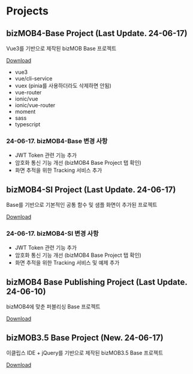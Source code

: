 # Projects

## bizMOB4-Base Project (Last Update. 24-06-17)

Vue3를 기반으로 제작된 bizMOB Base 프로젝트

[Download](https://rireya.github.io/mcnc-study/file/bizMOB4Vue-Base.zip)

- vue3
- vue/cli-service
- vuex (pinia를 사용하더라도 삭제하면 안됨)
- vue-router
- ionic/vue
- ionic/vue-router
- moment
- sass
- typescript

### 24-06-17. bizMOB4-Base 변경 사항

- JWT Token 관련 기능 추가
- 암호화 통신 기능 개선 (bizMOB4 Base Project 탭 확인)
- 화면 추적을 위한 Tracking 서비스 추가

## bizMOB4-SI Project (Last Update. 24-06-17)

Base를 기반으로 기본적인 공통 함수 및 샘플 화면이 추가된 프로젝트

[Download](https://rireya.github.io/mcnc-study/file/bizMOB4Vue-SI.zip)

### 24-06-17. bizMOB4-SI 변경 사항

- JWT Token 관련 기능 추가
- 암호화 통신 기능 개선 (bizMOB4 Base Project 탭 확인)
- 화면 추적을 위한 Tracking 서비스 및 예제 추가

## bizMOB4 Base Publishing Project (Last Update. 24-06-10)

bizMOB4에 맞춘 퍼블리싱 Base 프로젝트

[Download](https://rireya.github.io/mcnc-study/file/bizMOB4Vue-Publishing.zip)

## bizMOB3.5 Base Project (New. 24-06-17)

이클립스 IDE + jQuery를 기반으로 제작된 bizMOB3.5 Base 프로젝트

[Download](https://rireya.github.io/mcnc-study/file/bizMOB3.5jQuery-Base.zip)